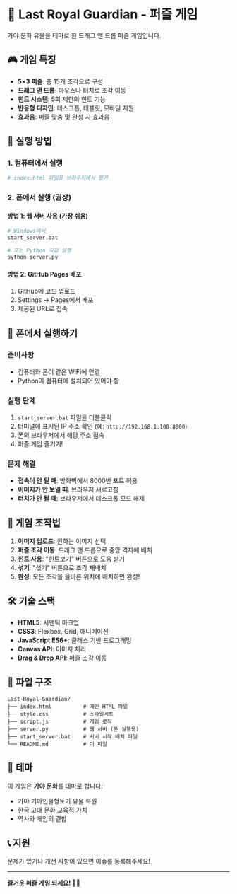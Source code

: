 # 🧩 Last Royal Guardian - 퍼즐 게임

가야 문화 유물을 테마로 한 드래그 앤 드롭 퍼즐 게임입니다.

## 🎮 게임 특징

- **5×3 퍼즐**: 총 15개 조각으로 구성
- **드래그 앤 드롭**: 마우스나 터치로 조각 이동
- **힌트 시스템**: 5회 제한의 힌트 기능
- **반응형 디자인**: 데스크톱, 태블릿, 모바일 지원
- **효과음**: 퍼즐 맞춤 및 완성 시 효과음

## 🚀 실행 방법

### 1. 컴퓨터에서 실행
```bash
# index.html 파일을 브라우저에서 열기
```

### 2. 폰에서 실행 (권장)

#### 방법 1: 웹 서버 사용 (가장 쉬움)
```bash
# Windows에서
start_server.bat

# 또는 Python 직접 실행
python server.py
```

#### 방법 2: GitHub Pages 배포
1. GitHub에 코드 업로드
2. Settings → Pages에서 배포
3. 제공된 URL로 접속

## 📱 폰에서 실행하기

### 준비사항
- 컴퓨터와 폰이 같은 WiFi에 연결
- Python이 컴퓨터에 설치되어 있어야 함

### 실행 단계
1. `start_server.bat` 파일을 더블클릭
2. 터미널에 표시된 IP 주소 확인 (예: `http://192.168.1.100:8000`)
3. 폰의 브라우저에서 해당 주소 접속
4. 퍼즐 게임 즐기기!

### 문제 해결
- **접속이 안 될 때**: 방화벽에서 8000번 포트 허용
- **이미지가 안 보일 때**: 브라우저 새로고침
- **터치가 안 될 때**: 브라우저에서 데스크톱 모드 해제

## 🎯 게임 조작법

1. **이미지 업로드**: 원하는 이미지 선택
2. **퍼즐 조각 이동**: 드래그 앤 드롭으로 중앙 격자에 배치
3. **힌트 사용**: "힌트보기" 버튼으로 도움 받기
4. **섞기**: "섞기" 버튼으로 조각 재배치
5. **완성**: 모든 조각을 올바른 위치에 배치하면 완성!

## 🛠️ 기술 스택

- **HTML5**: 시맨틱 마크업
- **CSS3**: Flexbox, Grid, 애니메이션
- **JavaScript ES6+**: 클래스 기반 프로그래밍
- **Canvas API**: 이미지 처리
- **Drag & Drop API**: 퍼즐 조각 이동

## 📄 파일 구조

```
Last-Royal-Guardian/
├── index.html          # 메인 HTML 파일
├── style.css           # 스타일시트
├── script.js           # 게임 로직
├── server.py           # 웹 서버 (폰 실행용)
├── start_server.bat    # 서버 시작 배치 파일
└── README.md           # 이 파일
```

## 🎨 테마

이 게임은 **가야 문화**를 테마로 합니다:
- 가야 기마인물형토기 유물 복원
- 한국 고대 문화 교육적 가치
- 역사와 게임의 결합

## 📞 지원

문제가 있거나 개선 사항이 있으면 이슈를 등록해주세요!

---

**즐거운 퍼즐 게임 되세요! 🧩✨** 